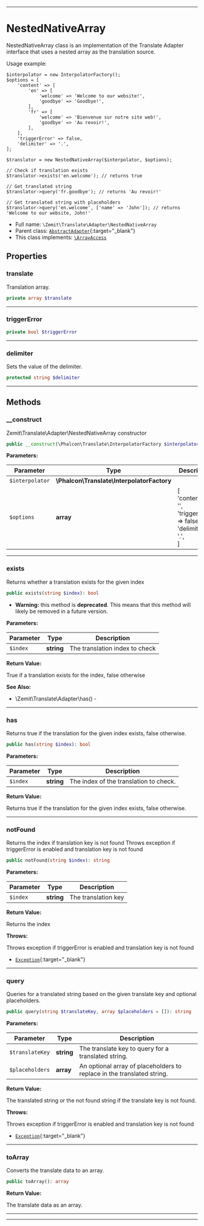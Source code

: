 ***

# NestedNativeArray

NestedNativeArray class is an implementation of the Translate Adapter interface that uses
a nested array as the translation source.

Usage example:
```
$interpolator = new InterpolatorFactory();
$options = [
    'content' => [
        'en' => [
            'welcome' => 'Welcome to our website!',
            'goodbye' => 'Goodbye!',
        ],
        'fr' => [
            'welcome' => 'Bienvenue sur notre site web!',
            'goodbye' => 'Au revoir!',
        ],
    ],
    'triggerError' => false,
    'delimiter' => '.',
];

$translator = new NestedNativeArray($interpolator, $options);

// Check if translation exists
$translator->exists('en.welcome'); // returns true

// Get translated string
$translator->query('fr.goodbye'); // returns 'Au revoir!'

// Get translated string with placeholders
$translator->query('en.welcome', ['name' => 'John']); // returns 'Welcome to our website, John!'
```

* Full name: `\Zemit\Translate\Adapter\NestedNativeArray`
* Parent class: [`AbstractAdapter`](https://docs.phalcon.io/latest/api/){:target="_blank"}
* This class implements:
[`\ArrayAccess`](../../../ArrayAccess.md)



## Properties


### translate

Translation array.

```php
private array $translate
```






***

### triggerError



```php
private bool $triggerError
```






***

### delimiter

Sets the value of the delimiter.

```php
protected string $delimiter
```






***

## Methods


### __construct

Zemit\Translate\Adapter\NestedNativeArray constructor

```php
public __construct(\Phalcon\Translate\InterpolatorFactory $interpolator, array $options): mixed
```








**Parameters:**

| Parameter | Type | Description |
|-----------|------|-------------|
| `$interpolator` | **\Phalcon\Translate\InterpolatorFactory** |  |
| `$options` | **array** | [<br />    'content' => '',<br />    'triggerError' => false,<br />    'delimiter' => '.',<br />] |





***

### exists

Returns whether a translation exists for the given index

```php
public exists(string $index): bool
```






* **Warning:** this method is **deprecated**. This means that this method will likely be removed in a future version.



**Parameters:**

| Parameter | Type | Description |
|-----------|------|-------------|
| `$index` | **string** | The translation index to check |


**Return Value:**

True if a translation exists for the index, false otherwise




**See Also:**

* \Zemit\Translate\Adapter\has() - 

***

### has

Returns true if the translation for the given index exists, false otherwise.

```php
public has(string $index): bool
```








**Parameters:**

| Parameter | Type | Description |
|-----------|------|-------------|
| `$index` | **string** | The index of the translation to check. |


**Return Value:**

Returns true if the translation for the given index exists, false otherwise.




***

### notFound

Returns the index if translation key is not found
Throws exception if triggerError is enabled and translation key is not found

```php
public notFound(string $index): string
```








**Parameters:**

| Parameter | Type | Description |
|-----------|------|-------------|
| `$index` | **string** | The translation key |


**Return Value:**

Returns the index



**Throws:**
<p>Throws exception if triggerError is enabled and translation key is not found</p>

- [`Exception`](https://docs.phalcon.io/latest/api/){:target="_blank"}



***

### query

Queries for a translated string based on the given translate key and optional placeholders.

```php
public query(string $translateKey, array $placeholders = []): string
```








**Parameters:**

| Parameter | Type | Description |
|-----------|------|-------------|
| `$translateKey` | **string** | The translate key to query for a translated string. |
| `$placeholders` | **array** | An optional array of placeholders to replace in the translated string. |


**Return Value:**

The translated string or the not found string if the translate key is not found.



**Throws:**
<p>Throws exception if triggerError is enabled and translation key is not found</p>

- [`Exception`](https://docs.phalcon.io/latest/api/){:target="_blank"}



***

### toArray

Converts the translate data to an array.

```php
public toArray(): array
```









**Return Value:**

The translate data as an array.




***


***
